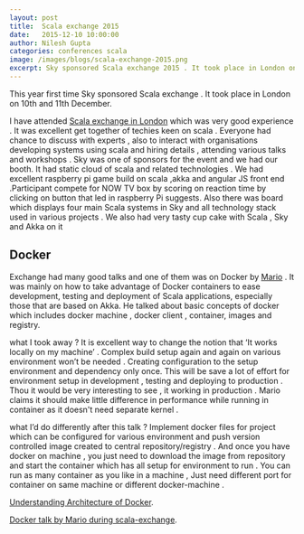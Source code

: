 ```yaml
---
layout: post
title:  Scala exchange 2015
date:   2015-12-10 10:00:00
author: Nilesh Gupta
categories: conferences scala
image: /images/blogs/scala-exchange-2015.png
excerpt: Sky sponsored Scala exchange 2015 . It took place in London on 10th and 11th December.
---
```



This year first time Sky sponsored Scala exchange . It took place in London on 10th and 11th December.

I have attended [Scala exchange in London](https://skillsmatter.com/conferences/6862-scala-exchange-2015) which was very good experience .
It was excellent get together of techies keen on scala . Everyone had chance to discuss with experts ,
also to interact with organisations developing systems using scala and hiring details ,
attending various talks and workshops . Sky was one of sponsors for the event and we had our booth. It had static cloud of scala and related technologies  .
We had excellent raspberry pi game build on scala ,akka and angular JS front end .Participant compete for NOW TV box by scoring on reaction time by clicking on button that led in raspberry Pi suggests.
Also there was board which displays four main Scala systems in Sky and all technology stack used in various projects .
We also had very tasty cup cake with Scala , Sky and Akka on it

## Docker


Exchange had many good talks and one of them was on Docker by [Mario](https://skillsmatter.com/members/thedoc) .
    It was mainly on how to take advantage of Docker containers to ease development,
    testing and deployment of Scala applications, especially those that are based on Akka.
    He talked about basic concepts of docker which includes docker machine , docker client , container, images and registry.

what I took away  ?  It is excellent way to change the notion that ‘It works locally on my machine’ .
    Complex build setup again and again on various environment won’t be needed .
    Creating configuration to the setup environment and dependency only once.
    This will be save a lot of effort for environment setup in development , testing and deploying to production .
    Thou it would be very interesting to see , it working in production .
    Mario claims it should make little difference in performance while running in container as it doesn't need separate kernel .

what I’d do differently after this talk ? Implement docker files for project which can be configured for various environment
    and push version controlled image created to central repository/registry . And once you have docker on machine ,
    you just need to download the image from repository and start the container which has all setup for environment
    to run . You can run as many container as you like in a machine , Just need different port for container on same
    machine or different docker-machine .


  [Understanding Architecture of Docker](https://docs.docker.com/engine/introduction/understanding-docker).
  
  [Docker talk by Mario during scala-exchange](https://skillsmatter.com/skillscasts/6987-scala-and-akka-and-docker-oh-my#video).
